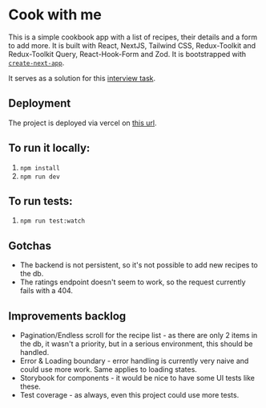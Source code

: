 # Cook with me

This is a simple cookbook app with a list of recipes, their details and a form to add more. It is built with React, NextJS, Tailwind CSS, Redux-Toolkit and Redux-Toolkit Query, React-Hook-Form and Zod. It is bootstrapped with [`create-next-app`](https://nextjs.org/docs/app/api-reference/cli/create-next-app).

It serves as a solution for this [interview task](https://github.com/AckeeCZ/cookbook-web-task).

## Deployment

The project is deployed via vercel on [this url](https://cook-with-luke.vercel.app/).

## To run it locally:

1. `npm install`
2. `npm run dev`

## To run tests:

1. `npm run test:watch`

## Gotchas

- The backend is not persistent, so it's not possible to add new recipes to the db.
- The ratings endpoint doesn't seem to work, so the request currently fails with a 404.

## Improvements backlog

- Pagination/Endless scroll for the recipe list - as there are only 2 items in the db, it wasn't a priority, but in a serious environment, this should be handled.
- Error & Loading boundary - error handling is currently very naive and could use more work. Same applies to loading states.
- Storybook for components - it would be nice to have some UI tests like these.
- Test coverage - as always, even this project could use more tests.
